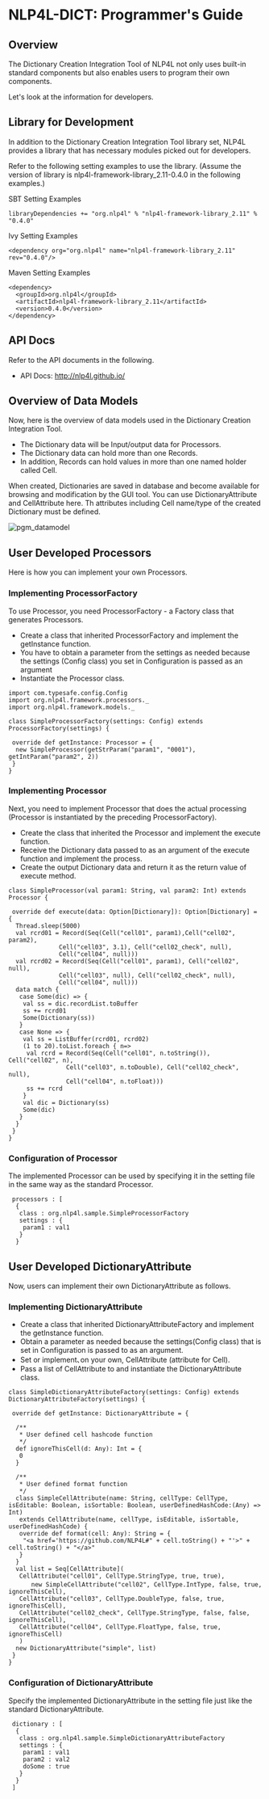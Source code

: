 # NLP4L-DICT: Programmer's Guide


## Overview

The Dictionary Creation Integration Tool of NLP4L not only uses built-in standard components but also enables users to program their own components.

Let's look at the information for developers.


## Library for Development

In addition to the Dictionary Creation Integration Tool library set, NLP4L provides a library that has necessary modules picked out for developers.

Refer to the following setting examples to use the library.
 (Assume the version of library is nlp4l-framework-library_2.11-0.4.0 in the following examples.) 

SBT Setting Examples
```
libraryDependencies += "org.nlp4l" % "nlp4l-framework-library_2.11" % "0.4.0"
```
Ivy Setting Examples
```
<dependency org="org.nlp4l" name="nlp4l-framework-library_2.11" rev="0.4.0"/>
```
Maven Setting Examples
```
<dependency>
  <groupId>org.nlp4l</groupId>
  <artifactId>nlp4l-framework-library_2.11</artifactId>
  <version>0.4.0</version>
</dependency>
```


## API Docs

Refer to the API documents in the following.

* API Docs: http://nlp4l.github.io/

## Overview of Data Models

Now, here is the overview of data models used in the Dictionary Creation Integration Tool.

- The Dictionary data will be Input/output data for Processors.
- The Dictionary data can hold more than one Records.
- In addition, Records can hold values in more than one named holder called Cell.

When created, Dictionaries are saved in database and become available for browsing and modification by the GUI tool.
You can use DictionaryAttribute and CellAttribute here. Th attributes including Cell name/type of the created Dictionary must be defined.


![pgm_datamodel](images/dict_pgm_datamodel.png)

## User Developed Processors

Here is how you can implement your own Processors.

### Implementing ProcessorFactory 

To use Processor, you need ProcessorFactory - a Factory class that generates Processors.

- Create a class that inherited ProcessorFactory and implement the getInstance function. 
- You have to obtain a parameter from the settings as needed because the settings (Config class) you set in Configuration is passed as an argument
- Instantiate the Processor class.

```
import com.typesafe.config.Config
import org.nlp4l.framework.processors._
import org.nlp4l.framework.models._

class SimpleProcessorFactory(settings: Config) extends ProcessorFactory(settings) {

 override def getInstance: Processor = {
  new SimpleProcessor(getStrParam("param1", "0001"), getIntParam("param2", 2))
 }
}
```

### Implementing Processor

Next, you need to implement Processor that does the actual processing (Processor is instantiated by the preceding ProcessorFactory).

- Create the class that inherited the Processor and implement the execute function.
- Receive the Dictionary data passed to as an argument of the execute function and implement the process.
- Create the output Dictionary data and return it as the return value of execute method.


```
class SimpleProcessor(val param1: String, val param2: Int) extends Processor {

 override def execute(data: Option[Dictionary]): Option[Dictionary] = {
  Thread.sleep(5000)
  val rcrd01 = Record(Seq(Cell("cell01", param1),Cell("cell02", param2),
              Cell("cell03", 3.1), Cell("cell02_check", null),
              Cell("cell04", null)))
  val rcrd02 = Record(Seq(Cell("cell01", param1), Cell("cell02", null),
              Cell("cell03", null), Cell("cell02_check", null),
              Cell("cell04", null)))
  data match {
   case Some(dic) => {
    val ss = dic.recordList.toBuffer
    ss += rcrd01
    Some(Dictionary(ss))
   }
   case None => {
    val ss = ListBuffer(rcrd01, rcrd02)
    (1 to 20).toList.foreach { n=>
     val rcrd = Record(Seq(Cell("cell01", n.toString()), Cell("cell02", n),
                Cell("cell03", n.toDouble), Cell("cell02_check", null),
                Cell("cell04", n.toFloat)))
     ss += rcrd
    }
    val dic = Dictionary(ss)
    Some(dic)
   }
  }
 }
}
```

### Configuration of Processor

The implemented Processor can be used by specifying it in the setting file in the same way as the standard Processor.

```
 processors : [
  {
   class : org.nlp4l.sample.SimpleProcessorFactory
   settings : {
    param1 : val1
   }
  }
```


## User Developed DictionaryAttribute

Now, users can implement their own DictionaryAttribute as follows.

### Implementing DictionaryAttribute 


- Create a class that inherited DictionaryAttributeFactory and implement the getInstance function.
- Obtain a parameter as needed because the settings(Config class) that is set in Configuration is passed to as an argument.
- Set or implement､on your own, CellAttribute (attribute for Cell).
- Pass a list of CellAttribute to and instantiate the DictionaryAttribute class.

```
class SimpleDictionaryAttributeFactory(settings: Config) extends DictionaryAttributeFactory(settings) {

 override def getInstance: DictionaryAttribute = {
  
  /**
   * User defined cell hashcode function
   */
  def ignoreThisCell(d: Any): Int = {
   0
  }
  
  /**
   * User defined format function
   */
  class SimpleCellAttribute(name: String, cellType: CellType, isEditable: Boolean, isSortable: Boolean, userDefinedHashCode:(Any) => Int)
   extends CellAttribute(name, cellType, isEditable, isSortable, userDefinedHashCode) {
   override def format(cell: Any): String = {
    "<a href='https://github.com/NLP4L#" + cell.toString() + "'>" + cell.toString() + "</a>"
   }
  }
  val list = Seq[CellAttribute](
   CellAttribute("cell01", CellType.StringType, true, true),
   　　new SimpleCellAttribute("cell02", CellType.IntType, false, true, ignoreThisCell),
   CellAttribute("cell03", CellType.DoubleType, false, true, ignoreThisCell),
   CellAttribute("cell02_check", CellType.StringType, false, false, ignoreThisCell),
   CellAttribute("cell04", CellType.FloatType, false, true, ignoreThisCell)
   )
  new DictionaryAttribute("simple", list)
 }
}
```

### Configuration of DictionaryAttribute

Specify the implemented DictionaryAttribute in the setting file just like the standard DictionaryAttribute.

```
 dictionary : [
  {
   class : org.nlp4l.sample.SimpleDictionaryAttributeFactory
   settings : {
    param1 : val1
    param2 : val2
    doSome : true
   }
  }
 ]
```



